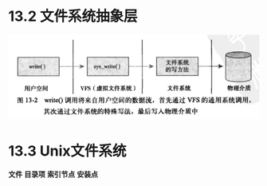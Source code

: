 # 13.2 文件系统抽象层
![](https://github.com/qianyuqiao/Linux/blob/master/img/VFS1.JPG)

# 13.3 Unix文件系统
**文件**
**目录项**
**索引节点**
**安装点**
